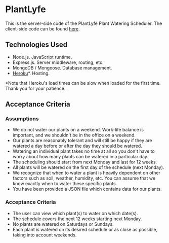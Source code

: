 # PlantLyfe

This is the server-side code of the PlantLyfe Plant Watering Scheduler. 
The client-side code can be found [here](https://github.com/jmo927/plantlyfe-client).

## Technologies Used
- Node.js.  JavaScript runtime.  
- Express.js.  Server middleware, routing, etc.
- MongoDB / Mongoose.  Database management.
- [Heroku](https://plantlyfe-server.herokuapp.com/api/plants)*.  Hosting.

*Note that Heroku's load times can be slow when loaded for the first time.  Thank you for your patience. 

## Acceptance Criteria

### Assumptions

- We do not water our plants on a weekend. Work-life balance is important, and we shouldn't be in
the office on a weekend.
- Our plants are reasonably tolerant and will still be happy if they are watered a day before or after
the day they should be watered.
- Watering an individual plant takes no time at all so you don't have to worry about how many
plants can be watered in a particular day.
- The scheduling should start from next Monday and last for 12 weeks.
- All plants will be watered on the first day of the schedule (next Monday).
- We recognize that when to water a plant is heavily dependent on other factors such as soil,
weather, humidity, etc. You can assume that we know exactly when to water these specific plants.
- You have been provided a JSON file which contains data for our plants.

### Acceptance Criteria

- The user can view which plant(s) to water on which date(s).
- The schedule covers the next 12 weeks starting next Monday.
- No plants are watered on Saturdays or Sundays.
- Each plant is watered on its desired schedule or as close as possible, taking into account weekends.
